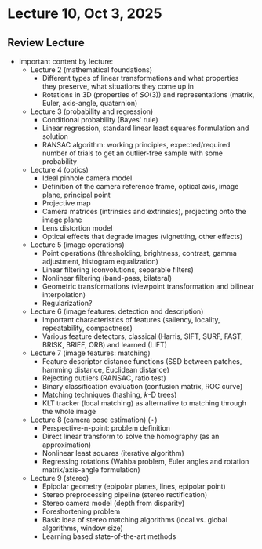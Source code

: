 # Lecture 10, Oct 3, 2025

## Review Lecture

* Important content by lecture:
	* Lecture 2 (mathematical foundations)
		* Different types of linear transformations and what properties they preserve, what situations they come up in
		* Rotations in 3D (properties of $SO(3)$) and representations (matrix, Euler, axis-angle, quaternion)
	* Lecture 3 (probability and regression)
		* Conditional probability (Bayes' rule)
		* Linear regression, standard linear least squares formulation and solution
		* RANSAC algorithm: working principles, expected/required number of trials to get an outlier-free sample with some probability
	* Lecture 4 (optics)
		* Ideal pinhole camera model
		* Definition of the camera reference frame, optical axis, image plane, principal point
		* Projective map
		* Camera matrices (intrinsics and extrinsics), projecting onto the image plane
		* Lens distortion model
		* Optical effects that degrade images (vignetting, other effects)
	* Lecture 5 (image operations)
		* Point operations (thresholding, brightness, contrast, gamma adjustment, histogram equalization)
		* Linear filtering (convolutions, separable filters)
		* Nonlinear filtering (band-pass, bilateral)
		* Geometric transformations (viewpoint transformation and bilinear interpolation)
		* Regularization?
	* Lecture 6 (image features: detection and description)
		* Important characteristics of features (saliency, locality, repeatability, compactness)
		* Various feature detectors, classical (Harris, SIFT, SURF, FAST, BRISK, BRIEF, ORB) and learned (LIFT)
	* Lecture 7 (image features: matching)
		* Feature descriptor distance functions (SSD between patches, hamming distance, Euclidean distance)
		* Rejecting outliers (RANSAC, ratio test)
		* Binary classification evaluation (confusion matrix, ROC curve)
		* Matching techniques (hashing, $k$-D trees)
		* KLT tracker (local matching) as alternative to matching through the whole image
	* Lecture 8 (camera pose estimation) ($\star$)
		* Perspective-n-point: problem definition
		* Direct linear transform to solve the homography (as an approximation)
		* Nonlinear least squares (iterative algorithm)
		* Regressing rotations (Wahba problem, Euler angles and rotation matrix/axis-angle formulation)
	* Lecture 9 (stereo)
		* Epipolar geometry (epipolar planes, lines, epipolar point)
		* Stereo preprocessing pipeline (stereo rectification)
		* Stereo camera model (depth from disparity)
		* Foreshortening problem
		* Basic idea of stereo matching algorithms (local vs. global algorithms, window size)
		* Learning based state-of-the-art methods

